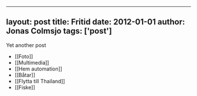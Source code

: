 
---
layout: post
title: Fritid
date: 2012-01-01
author: Jonas Colmsjo
tags: ['post']
---

Yet another post






* [[Foto]]
* [[Multimedia]]
* [[Hem automation]]
* [[Båtar]]
* [[Flytta till Thailand]]
* [[Fiske]]


